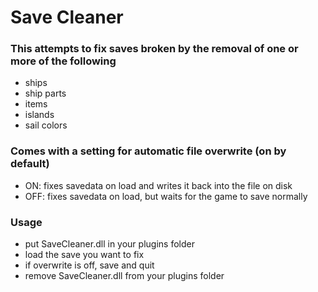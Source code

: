 # Save Cleaner
### This attempts to fix saves broken by the removal of one or more of the following
- ships
- ship parts
- items
- islands
- sail colors

### Comes with a setting for automatic file overwrite (on by default)
- ON: fixes savedata on load and writes it back into the file on disk
- OFF: fixes savedata on load, but waits for the game to save normally

### Usage
- put SaveCleaner.dll in your plugins folder
- load the save you want to fix
- if overwrite is off, save and quit
- remove SaveCleaner.dll from your plugins folder
